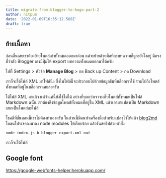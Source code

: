 ```yaml
---
title: migrate-from-blogger-to-hugo-part-2
author: nitpum
date: '2022-01-09T16:35:12.588Z'
draft: true
---
```


## ย้ายเนื้อหา

ก่อนอื่นเลยเราต้องย้ายโพตส์เก่าทั้งหมดออกมาก่อน แต่จะย้ายด้วยมือทีละบทความก็ดูจะยังไงอยู่ ดีตรงที่ว่าตัว Blogger เองมีปุ่มให้ export บทความทั้งหมดออกมาได้ครับ 

ไปที่ Settings > หัวข้อ **Manage Blog** > กด Back up Content > กด Download 

เราก็จะได้ไฟล์ XML มาไฟล์นึง ซึ่งในไฟล์นี้จะประกอบไปด้วยข้อมูลธีมที่บล็อกเราใช้ รวมไปถึงโพตส์ทั้งหมดที่อยู่ในบล็อกเราเลยละครับ

ได้ไฟล์ XML มาแล้ว แต่ว่าแค่นี้ยังใช้ไม่ได้ อย่างที่บอกว่าเราจะเก็บโพตส์ทั้งหมดเป็นไฟล์ Markdown ฉนั้น เราต้องดึงข้อมูลโพตส์ทั้งหมดที่อยู่ใน XML แล้วเอามาแปลงเป็น Markdown แยกเป็นโพตส์ละไฟล์

โชคดีที่ขั้นตอนนี้เราไม่ต้องทำเองครับ ในส่วนนี้มีคนทำเครื่องมือสำหรับแปลงไว้ให้แล้ว [blog2md](https://github.com/palaniraja/blog2md) โคลนโปรเจคลงมาลง node modules ให้เรียบร้อย แล้วรันสคริปด้วยคำสั่ง
```bash
node index.js b blogger-export.xml out
```

เราก็จะได้ไฟล์



## Google font
https://google-webfonts-helper.herokuapp.com/